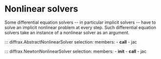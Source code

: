 # Nonlinear solvers

Some differential equation solvers -- in particular implicit solvers -- have to solve an implicit nonlinear problem at every step. Such differential equation solvers take an instance of a nonlinear solver as an argument.

::: diffrax.AbstractNonlinearSolver
    selection:
        members:
            - __call__
            - jac

::: diffrax.NewtonNonlinearSolver
    selection:
        members:
            - __init__
            - __call__
            - jac
